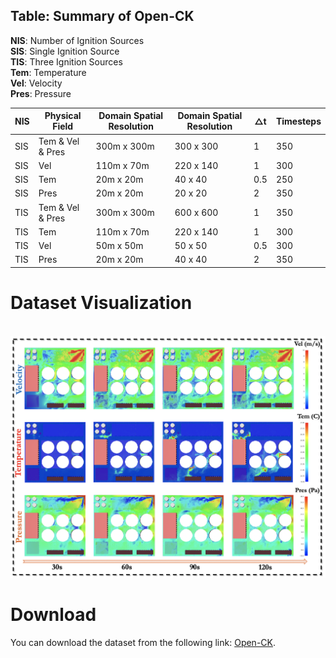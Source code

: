 ## Table: Summary of Open-CK

**NIS**: Number of Ignition Sources  
**SIS**: Single Ignition Source  
**TIS**: Three Ignition Sources  
**Tem**: Temperature  
**Vel**: Velocity  
**Pres**: Pressure

| NIS | Physical Field | Domain Spatial Resolution | Domain Spatial Resolution | △t | Timesteps |
| --- | --- | --- | --- | --- | --- |
| SIS | Tem & Vel & Pres | 300m x 300m | 300 x 300 | 1 | 350 |
| SIS | Vel | 110m x 70m | 220 x 140 | 1 | 300 |
| SIS | Tem | 20m x 20m | 40 x 40 | 0.5 | 250 |
| SIS | Pres | 20m x 20m | 20 x 20 | 2 | 350 |
| TIS | Tem & Vel & Pres | 300m x 300m | 600 x 600 | 1 | 350 |
| TIS | Tem | 110m x 70m | 220 x 140 | 1 | 300 |
| TIS | Vel | 50m x 50m | 50 x 50 | 0.5 | 300 |
| TIS | Pres | 20m x 20m | 40 x 40 | 2 | 350 |

# Dataset Visualization
<p align="center">
    <br>
    <img src="../image/10MW-3fire-2windDirection-3ms.png" alt="Dataset Visualization"/>
    <br>
</p>

# Download
You can download the dataset from the following link: [Open-CK](https://drive.google.com/drive/folders/1kd6z_HsaO_YHdOMjFVp59SORWlGwL3Jb?usp=sharing).
